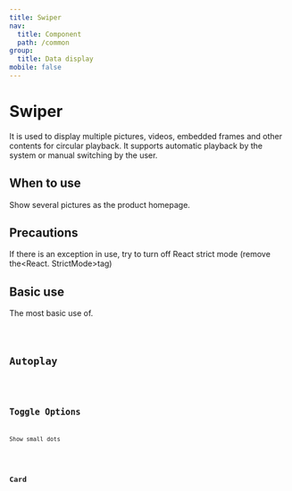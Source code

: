 ```yaml
---
title: Swiper
nav:
  title: Component
  path: /common
group:
  title: Data display
mobile: false
---
```


# Swiper

It is used to display multiple pictures, videos, embedded frames and other contents for circular playback. It supports automatic playback by the system or manual switching by the user.

## When to use

Show several pictures as the product homepage.

## Precautions

If there is an exception in use, try to turn off React strict mode (remove the<React. StrictMode>tag)

## Basic use

The most basic use of.

<code src="./demos/index1.tsx"/>

## Autoplay

<code src="./demos/index2.tsx"/>

## Toggle Options

Show small dots

<code src="./demos/index3.tsx"/>

## Card

<code src="./demos/index4.tsx"/>

<API />
